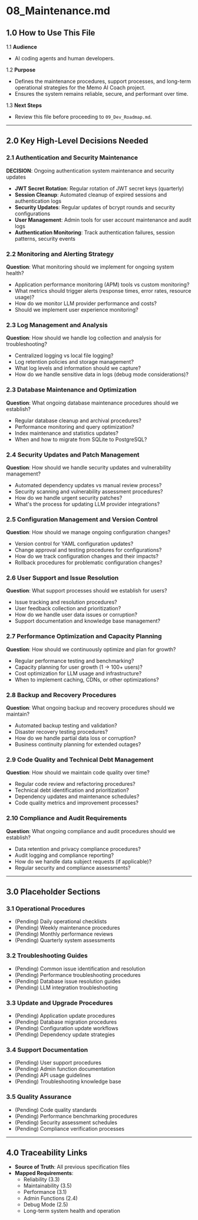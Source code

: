 # 08_Maintenance.md

## 1.0 How to Use This File

1.1 **Audience**
- AI coding agents and human developers.

1.2 **Purpose**
- Defines the maintenance procedures, support processes, and long-term operational strategies for the Memo AI Coach project.
- Ensures the system remains reliable, secure, and performant over time.

1.3 **Next Steps**
- Review this file before proceeding to `09_Dev_Roadmap.md`.

---

## 2.0 Key High-Level Decisions Needed

### 2.1 Authentication and Security Maintenance
**DECISION**: Ongoing authentication system maintenance and security updates
- **JWT Secret Rotation**: Regular rotation of JWT secret keys (quarterly)
- **Session Cleanup**: Automated cleanup of expired sessions and authentication logs
- **Security Updates**: Regular updates of bcrypt rounds and security configurations
- **User Management**: Admin tools for user account maintenance and audit logs
- **Authentication Monitoring**: Track authentication failures, session patterns, security events

### 2.2 Monitoring and Alerting Strategy
**Question**: What monitoring should we implement for ongoing system health?
- Application performance monitoring (APM) tools vs custom monitoring?
- What metrics should trigger alerts (response times, error rates, resource usage)?
- How do we monitor LLM provider performance and costs?
- Should we implement user experience monitoring?

### 2.3 Log Management and Analysis
**Question**: How should we handle log collection and analysis for troubleshooting?
- Centralized logging vs local file logging?
- Log retention policies and storage management?
- What log levels and information should we capture?
- How do we handle sensitive data in logs (debug mode considerations)?

### 2.3 Database Maintenance and Optimization
**Question**: What ongoing database maintenance procedures should we establish?
- Regular database cleanup and archival procedures?
- Performance monitoring and query optimization?
- Index maintenance and statistics updates?
- When and how to migrate from SQLite to PostgreSQL?

### 2.4 Security Updates and Patch Management
**Question**: How should we handle security updates and vulnerability management?
- Automated dependency updates vs manual review process?
- Security scanning and vulnerability assessment procedures?
- How do we handle urgent security patches?
- What's the process for updating LLM provider integrations?

### 2.5 Configuration Management and Version Control
**Question**: How should we manage ongoing configuration changes?
- Version control for YAML configuration updates?
- Change approval and testing procedures for configurations?
- How do we track configuration changes and their impacts?
- Rollback procedures for problematic configuration changes?

### 2.6 User Support and Issue Resolution
**Question**: What support processes should we establish for users?
- Issue tracking and resolution procedures?
- User feedback collection and prioritization?
- How do we handle user data issues or corruption?
- Support documentation and knowledge base management?

### 2.7 Performance Optimization and Capacity Planning
**Question**: How should we continuously optimize and plan for growth?
- Regular performance testing and benchmarking?
- Capacity planning for user growth (1 → 100+ users)?
- Cost optimization for LLM usage and infrastructure?
- When to implement caching, CDNs, or other optimizations?

### 2.8 Backup and Recovery Procedures
**Question**: What ongoing backup and recovery procedures should we maintain?
- Automated backup testing and validation?
- Disaster recovery testing procedures?
- How do we handle partial data loss or corruption?
- Business continuity planning for extended outages?

### 2.9 Code Quality and Technical Debt Management
**Question**: How should we maintain code quality over time?
- Regular code review and refactoring procedures?
- Technical debt identification and prioritization?
- Dependency updates and maintenance schedules?
- Code quality metrics and improvement processes?

### 2.10 Compliance and Audit Requirements
**Question**: What ongoing compliance and audit procedures should we establish?
- Data retention and privacy compliance procedures?
- Audit logging and compliance reporting?
- How do we handle data subject requests (if applicable)?
- Regular security and compliance assessments?

---

## 3.0 Placeholder Sections

### 3.1 Operational Procedures
- (Pending) Daily operational checklists
- (Pending) Weekly maintenance procedures
- (Pending) Monthly performance reviews
- (Pending) Quarterly system assessments

### 3.2 Troubleshooting Guides
- (Pending) Common issue identification and resolution
- (Pending) Performance troubleshooting procedures
- (Pending) Database issue resolution guides
- (Pending) LLM integration troubleshooting

### 3.3 Update and Upgrade Procedures
- (Pending) Application update procedures
- (Pending) Database migration procedures
- (Pending) Configuration update workflows
- (Pending) Dependency update strategies

### 3.4 Support Documentation
- (Pending) User support procedures
- (Pending) Admin function documentation
- (Pending) API usage guidelines
- (Pending) Troubleshooting knowledge base

### 3.5 Quality Assurance
- (Pending) Code quality standards
- (Pending) Performance benchmarking procedures
- (Pending) Security assessment schedules
- (Pending) Compliance verification processes

---

## 4.0 Traceability Links

- **Source of Truth**: All previous specification files
- **Mapped Requirements**: 
  - Reliability (3.3)
  - Maintainability (3.5)
  - Performance (3.1)
  - Admin Functions (2.4)
  - Debug Mode (2.5)
  - Long-term system health and operation
